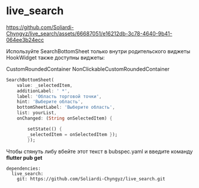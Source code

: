 # live_search

https://github.com/Soliardi-Chyngyz/live_search/assets/66687051/e16212db-3c78-4640-9b41-064ee3b24ecc


Используйте SearchBottomSheet только внутри родительского виджеты HookWidget
также доступны виджеты:

CustomRoundedContainer
NonClickableCustomRoundedContainer

```Dart
SearchBottomSheet(
    value: _selectedItem,
    additionLabel: ' *',
    label: 'Область торговой точки',
    hint: 'Выберите область',
    bottomSheetLabel: 'Выберите область',
    list: yourList,
    onChanged: (String onSelectedItem) {

        setState(() {
        _selectedItem = onSelectedItem });
        });
```

Чтобы стянуть либу вбейте этот текст в bubspec.yaml и введите команду **flutter pub get**
```
dependencies:
  live_search:
    git: https://github.com/Soliardi-Chyngyz/live_search.git 
